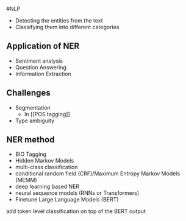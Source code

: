 #NLP 

-   Detecting the entities from the text
-   Classifying them into different categories

## Application of NER
- Sentiment analysis
- Question Answering
- Information Extraction

## Challenges
- Segmentation
	- In [[POS tagging]]
- Type ambiguity

## NER method
- BIO Tagging
- Hidden Markov Models
- multi-class classification
- conditional random field (CRF)/Maximum Entropy Markov Models (MEMM)
- deep learning based NER
- neural sequence models (RNNs or Transformers)
- Finetune Large Language Models (BERT)

add token level classification on top of the BERT output